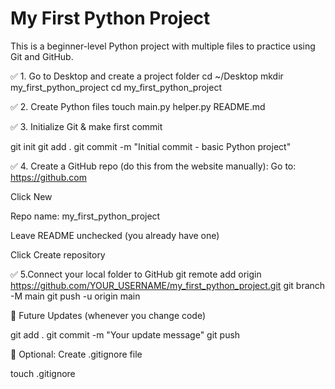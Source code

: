 # My First Python Project

This is a beginner-level Python project with multiple files to practice using Git and GitHub.

✅ 1. Go to Desktop and create a project folder
cd ~/Desktop
mkdir my_first_python_project
cd my_first_python_project

✅ 2. Create Python files
touch main.py helper.py README.md

✅ 3. Initialize Git & make first commit

git init
git add .
git commit -m "Initial commit - basic Python project"

✅ 4. Create a GitHub repo (do this from the website manually):
Go to: https://github.com

Click New

Repo name: my_first_python_project

Leave README unchecked (you already have one)

Click Create repository

✅ 5.Connect your local folder to GitHub
git remote add origin https://github.com/YOUR_USERNAME/my_first_python_project.git
git branch -M main
git push -u origin main


🔁 Future Updates (whenever you change code)

git add .
git commit -m "Your update message"
git push

🧹 Optional: Create .gitignore file

touch .gitignore